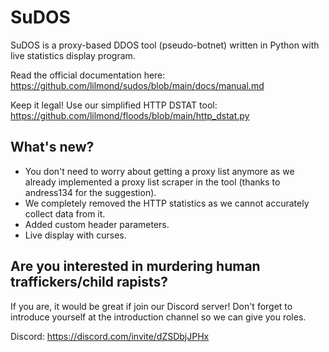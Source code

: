 # SuDOS

SuDOS is a proxy-based DDOS tool (pseudo-botnet) written in Python with live statistics display program.

Read the official documentation here: https://github.com/lilmond/sudos/blob/main/docs/manual.md

Keep it legal! Use our simplified HTTP DSTAT tool: https://github.com/lilmond/floods/blob/main/http_dstat.py

## What's new?
- You don't need to worry about getting a proxy list anymore as we already implemented a proxy list scraper in the tool (thanks to andress134 for the suggestion).
- We completely removed the HTTP statistics as we cannot accurately collect data from it.
- Added custom header parameters.
- Live display with curses.

## Are you interested in murdering human traffickers/child rapists?
If you are, it would be great if join our Discord server! Don't forget to introduce yourself at the introduction channel so we can give you roles.

Discord: https://discord.com/invite/dZSDbjJPHx
